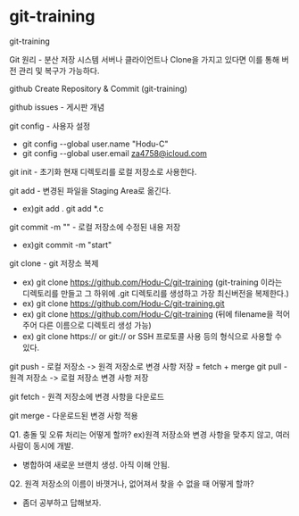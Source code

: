 # git-training

git-training

Git 원리 - 분산 저장 시스템
 서버나 클라이언트나 Clone을 가지고 있다면 이를 통해 버전 관리 및 복구가 가능하다.

github Create Repository & Commit (git-training)

github issues - 게시판 개념

git config - 사용자 설정

- git config --global user.name "Hodu-C"
- git config --global user.email za4758@icloud.com

git init - 초기화 현재 디렉토리를 로컬 저장소로 사용한다.

git add <filename> - 변경된 파일을 Staging Area로 옮긴다.
 - ex)git add . git add *.c
 
git commit -m "" - 로컬 저장소에 수정된 내용 저장
 - ex)git commit -m "start"
 
git clone <url> - git 저장소 복제
 - ex) git clone https://github.com/Hodu-C/git-training (git-training 이라는 디렉토리를 만들고 그 하위에 .git 디렉토리를 생성하고 가장 최신버전을 복제한다.)
 - ex) git clone https://github.com/Hodu-C/git-training.git
 - ex) git clone https://github.com/Hodu-C/git-training <filename> (뒤에 filename을 적어주어 다른 이름으로 디렉토리 생성 가능)
 - ex) git clone https:// or git:// or SSH 프로토콜 사용 등의 형식으로 사용할 수 있다.

git push - 로컬 저장소 -> 원격 저장소로 변경 사항 저장
= fetch + merge
git pull - 원격 저장소 -> 로컬 저장소 변경 사항 저장

git fetch - 원격 저장소에 변경 사항을 다운로드

git merge - 다운로드된 변경 사항 적용

Q1. 충돌 및 오류 처리는 어떻게 할까? ex)원격 저장소와 변경 사항을 맞추지 않고, 여러 사람이 동시에 개발.
 - 병합하여 새로운 브랜치 생성. 아직 이해 안됨.
 
Q2. 원격 저장소의 이름이 바꼇거나, 없어져서 찾을 수 없을 때 어떻게 할까?
 - 좀더 공부하고 답해보자.
 
